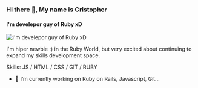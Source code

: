 ### Hi there 👋, My name is Cristopher
#### I'm develepor guy of Ruby xD
![I'm develepor guy of Ruby xD](https://arturssmirnovs.github.io/github-profile-readme-generator/images/banner.png)

I'm hiper newbie :) in the Ruby World, but very excited about continuing to expand my skills development space.

Skills: JS / HTML / CSS / GIT / RUBY

- 🔭 I’m currently working on Ruby on Rails, Javascript, Git...
